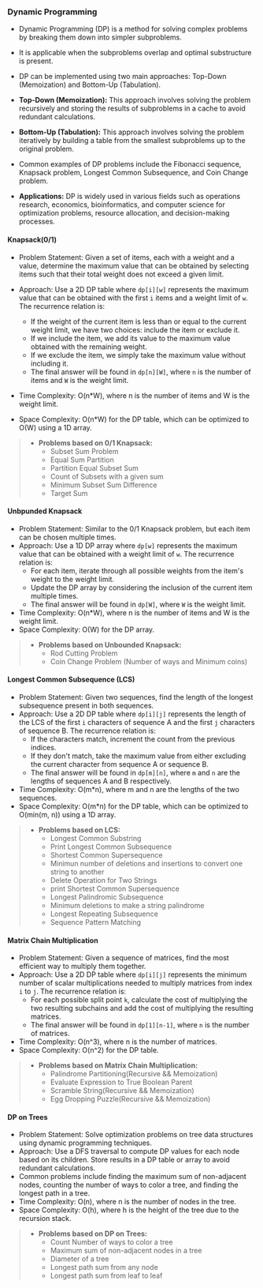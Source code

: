 ### Dynamic Programming

* Dynamic Programming (DP) is a method for solving complex problems by breaking them down into simpler subproblems.
* It is applicable when the subproblems overlap and optimal substructure is present.
* DP can be implemented using two main approaches: Top-Down (Memoization) and Bottom-Up (Tabulation).
* **Top-Down (Memoization):** This approach involves solving the problem recursively and storing the results of subproblems in a cache to avoid redundant calculations.
* **Bottom-Up (Tabulation):** This approach involves solving the problem iteratively by building a table from the smallest subproblems up to the original problem.
* Common examples of DP problems include the Fibonacci sequence, Knapsack problem, Longest Common Subsequence, and Coin Change problem.

* **Applications:** DP is widely used in various fields such as operations research, economics, bioinformatics, and computer science for optimization problems, resource allocation, and decision-making processes.

#### Knapsack(0/1)
* Problem Statement: Given a set of items, each with a weight and a value, determine the maximum value that can be obtained by selecting items such that their total weight does not exceed a given limit.
* Approach: Use a 2D DP table where `dp[i][w]` represents the maximum value that can be obtained with the first `i` items and a weight limit of `w`. The recurrence relation is:
  * If the weight of the current item is less than or equal to the current weight limit, we have two choices: include the item or exclude it.
  * If we include the item, we add its value to the maximum value obtained with the remaining weight.
  * If we exclude the item, we simply take the maximum value without including it.
  * The final answer will be found in `dp[n][W]`, where `n` is the number of items and `W` is the weight limit.

* Time Complexity: O(n*W), where n is the number of items and W is the weight limit.
* Space Complexity: O(n*W) for the DP table, which can be optimized to O(W) using a 1D array.

>- **Problems based on 0/1 Knapsack:**
>     * Subset Sum Problem
>     * Equal Sum Partition
>     * Partition Equal Subset Sum
>     * Count of Subsets with a given sum
>     * Minimum Subset Sum Difference
>     * Target Sum

#### Unbpunded Knapsack
* Problem Statement: Similar to the 0/1 Knapsack problem, but each item can be chosen multiple times.
* Approach: Use a 1D DP array where `dp[w]` represents the maximum value that can be obtained with a weight limit of `w`. The recurrence relation is:
  * For each item, iterate through all possible weights from the item's weight to the weight limit.
  * Update the DP array by considering the inclusion of the current item multiple times.
  * The final answer will be found in `dp[W]`, where `W` is the weight limit.
* Time Complexity: O(n*W), where n is the number of items and W is the weight limit.
* Space Complexity: O(W) for the DP array.
>- **Problems based on Unbounded Knapsack:**
>     * Rod Cutting Problem
>     * Coin Change Problem (Number of ways and Minimum coins)

#### Longest Common Subsequence (LCS)
* Problem Statement: Given two sequences, find the length of the longest subsequence present in both sequences.
* Approach: Use a 2D DP table where `dp[i][j]` represents the length of the LCS of the first `i` characters of sequence A and the first `j` characters of sequence B. The recurrence relation is:
  * If the characters match, increment the count from the previous indices.
  * If they don't match, take the maximum value from either excluding the current character from sequence A or sequence B.
  * The final answer will be found in `dp[m][n]`, where `m` and `n` are the lengths of sequences A and B respectively.
* Time Complexity: O(m*n), where m and n are the lengths of the two sequences.
* Space Complexity: O(m*n) for the DP table, which can be optimized to O(min(m, n)) using a 1D array.
>- **Problems based on LCS:**
>     * Longest Common Substring
>     * Print Longest Common Subsequence
>     * Shortest Common Supersequence
>     * Minimun number of deletions and insertions to convert one string to another
>     * Delete Operation for Two Strings
>     * print Shortest Common Supersequence
>     * Longest Palindromic Subsequence
>     * Minimum deletions to make a string palindrome
>     * Longest Repeating Subsequence
>     * Sequence Pattern Matching

#### Matrix Chain Multiplication
* Problem Statement: Given a sequence of matrices, find the most efficient way to multiply them together.
* Approach: Use a 2D DP table where `dp[i][j]` represents the minimum number of scalar multiplications needed to multiply matrices from index `i` to `j`. The recurrence relation is:
  * For each possible split point `k`, calculate the cost of multiplying the two resulting subchains and add the cost of multiplying the resulting matrices.
  * The final answer will be found in `dp[1][n-1]`, where `n` is the number of matrices.
* Time Complexity: O(n^3), where n is the number of matrices.
* Space Complexity: O(n^2) for the DP table.    
>- **Problems based on Matrix Chain Multiplication:**
>     * Palindrome Partitioning(Recursive && Memoization)
>     * Evaluate Expression to True Boolean Parent
>     * Scramble String(Recursive && Memoization)
>     * Egg Dropping Puzzle(Recursive && Memoization)

#### DP on Trees
* Problem Statement: Solve optimization problems on tree data structures using dynamic programming techniques.  
* Approach: Use a DFS traversal to compute DP values for each node based on its children. Store results in a DP table or array to avoid redundant calculations.
* Common problems include finding the maximum sum of non-adjacent nodes, counting the number of ways to color a tree, and finding the longest path in a tree.
* Time Complexity: O(n), where n is the number of nodes in the tree.
* Space Complexity: O(h), where h is the height of the tree due to the recursion stack.
>- **Problems based on DP on Trees:**
>     * Count Number of ways to color a tree
>     * Maximum sum of non-adjacent nodes in a tree
>     * Diameter of a tree
>     * Longest path sum from any node
>     * Longest path sum from leaf to leaf

